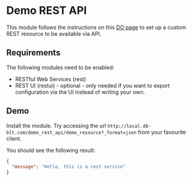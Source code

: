 # Demo REST API
This module follows the instructions on this [DO page](https://www.drupal.org/docs/8/api/restful-web-services-api/custom-rest-resources) to set up a custom REST resource to be available via API.

## Requirements
The following modules need to be enabled:
  - RESTful Web Services (rest)
  - REST UI (restui) - optional - only needed if you want to export configuration via the UI instead of writing your own.

## Demo
Install the module. Try accessing the url `http://local.d8-blt.com/demo_rest_api/demo_resource?_format=json` from your favourite client.

You should see the following result:
```json
{
  "message": "Hello, this is a rest service"
}
```
